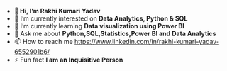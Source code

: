 - **👋 Hi, I’m Rakhi Kumari Yadav**
- 👀 I’m currently interested on **Data Analytics, Python & SQL**
- 🌱 I’m currently learning **Data visualization using Power BI**
- 💬 Ask me about **Python,SQL,Statistics,Power BI and Data Analytics**
- 📫 How to reach me https://www.linkedin.com/in/rakhi-kumari-yadav-6552901b6/
- ⚡ Fun fact **I am an Inquisitive Person**
